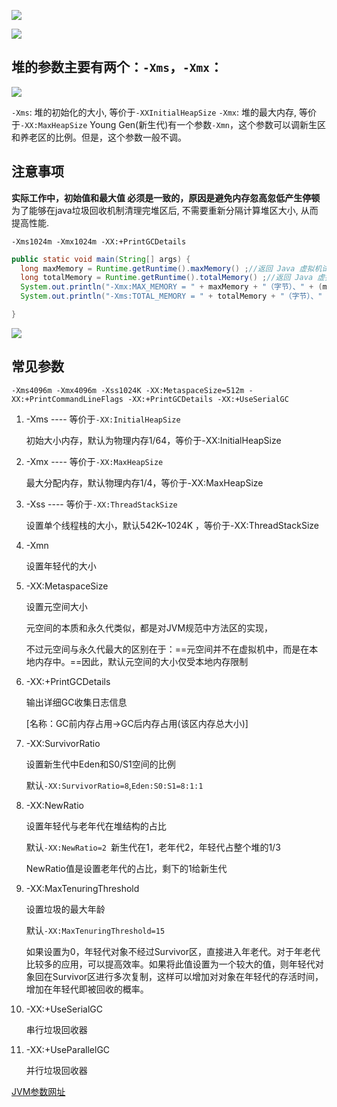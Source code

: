 ![](https://youpaiyun.zongqilive.cn/image/20200318152440.png)

![](https://youpaiyun.zongqilive.cn/image/20200318152448.png)


## 堆的参数主要有两个：`-Xms`，`-Xmx`：
![](https://youpaiyun.zongqilive.cn/image/20200318153624.png)

`-Xms`: 堆的初始化的大小, 等价于`-XXInitialHeapSize`
`-Xmx`: 堆的最大内存, 等价于`-XX:MaxHeapSize`
Young Gen(新生代)有一个参数`-Xmn`，这个参数可以调新生区和养老区的比例。但是，这个参数一般不调。



## 注意事项

**实际工作中，初始值和最大值 必须是一致的，原因是避免内存忽高忽低产生停顿**
为了能够在java垃圾回收机制清理完堆区后, 不需要重新分隔计算堆区大小, 从而提高性能.


```
-Xms1024m -Xmx1024m -XX:+PrintGCDetails
```



```java
public static void main(String[] args) {
  long maxMemory = Runtime.getRuntime().maxMemory() ;//返回 Java 虚拟机试图使用的最大内存量。
  long totalMemory = Runtime.getRuntime().totalMemory() ;//返回 Java 虚拟机中的内存总量。
  System.out.println("-Xmx:MAX_MEMORY = " + maxMemory + "（字节）、" + (maxMemory / (double)1024 / 1024) + "MB");
  System.out.println("-Xms:TOTAL_MEMORY = " + totalMemory + "（字节）、" + (totalMemory / (double)1024 / 1024) + "MB");

}
```

![](https://youpaiyun.zongqilive.cn/image/20200318154048.png)



## 常见参数

```
-Xms4096m -Xmx4096m -Xss1024K -XX:MetaspaceSize=512m -XX:+PrintCommandLineFlags -XX:+PrintGCDetails -XX:+UseSerialGC
```

1. -Xms ---- 等价于`-XX:InitialHeapSize`

   初始大小内存，默认为物理内存1/64，等价于-XX:InitialHeapSize

2. -Xmx ---- 等价于`-XX:MaxHeapSize`

   最大分配内存，默认物理内存1/4，等价于-XX:MaxHeapSize

3. -Xss ---- 等价于`-XX:ThreadStackSize`

   设置单个线程栈的大小，默认542K~1024K ，等价于-XX:ThreadStackSize

4. -Xmn

   设置年轻代的大小

5. -XX:MetaspaceSize

   设置元空间大小

   元空间的本质和永久代类似，都是对JVM规范中方法区的实现，

   不过元空间与永久代最大的区别在于：==元空间并不在虚拟机中，而是在本地内存中。==因此，默认元空间的大小仅受本地内存限制

6. -XX:+PrintGCDetails

   输出详细GC收集日志信息

   [名称：GC前内存占用->GC后内存占用(该区内存总大小)]

7. -XX:SurvivorRatio

   设置新生代中Eden和S0/S1空间的比例

   默认`-XX:SurvivorRatio=8`,`Eden:S0:S1=8:1:1`

8. -XX:NewRatio

   设置年轻代与老年代在堆结构的占比

   默认`-XX:NewRatio=2 `新生代在1，老年代2，年轻代占整个堆的1/3

   NewRatio值是设置老年代的占比，剩下的1给新生代

9. -XX:MaxTenuringThreshold

   设置垃圾的最大年龄

   默认`-XX:MaxTenuringThreshold=15`

   如果设置为0，年轻代对象不经过Survivor区，直接进入年老代。对于年老代比较多的应用，可以提高效率。如果将此值设置为一个较大的值，则年轻代对象回在Survivor区进行多次复制，这样可以增加对对象在年轻代的存活时间，增加在年轻代即被回收的概率。

10. -XX:+UseSerialGC

    串行垃圾回收器

11. -XX:+UseParallelGC

    并行垃圾回收器


[JVM参数网址](https://docs.oracle.com/javase/8/docs/technotes/tools/unix/java.html)





































